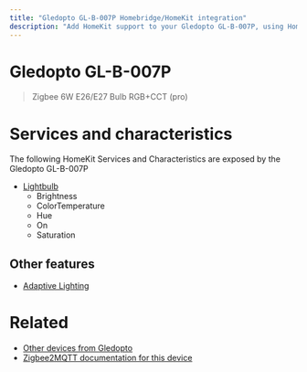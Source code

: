 ```yaml
---
title: "Gledopto GL-B-007P Homebridge/HomeKit integration"
description: "Add HomeKit support to your Gledopto GL-B-007P, using Homebridge, Zigbee2MQTT and homebridge-z2m."
---
```

<!---
This file has been GENERATED using src/docgen/docgen.ts
DO NOT EDIT THIS FILE MANUALLY!
-->
# Gledopto GL-B-007P
> Zigbee 6W E26/E27 Bulb RGB+CCT (pro)


# Services and characteristics
The following HomeKit Services and Characteristics are exposed by
the Gledopto GL-B-007P

* [Lightbulb](../../light.md)
  * Brightness
  * ColorTemperature
  * Hue
  * On
  * Saturation


## Other features
* [Adaptive Lighting](../../light.md)


# Related
* [Other devices from Gledopto](../index.md#gledopto)
* [Zigbee2MQTT documentation for this device](https://www.zigbee2mqtt.io/devices/GL-B-007P.html)